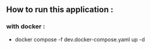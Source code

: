 ## How to run this application :

### with docker :
- docker compose -f dev.docker-compose.yaml up -d